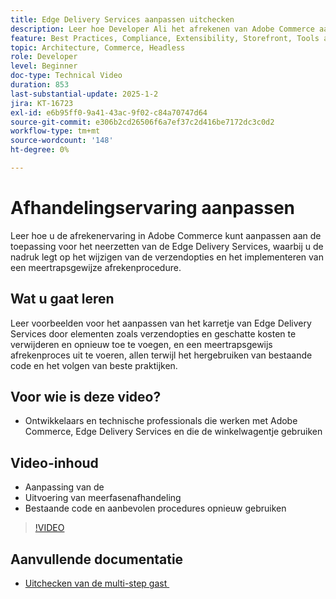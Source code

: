 ```yaml
---
title: Edge Delivery Services aanpassen uitchecken
description: Leer hoe Developer Ali het afrekenen van Adobe Commerce aanpast, inclusief leveringsopties en uitchecken in meerdere stappen, met gebruik van best practices en hergebruik van code. ​
feature: Best Practices, Compliance, Extensibility, Storefront, Tools and External Services
topic: Architecture, Commerce, Headless
role: Developer
level: Beginner
doc-type: Technical Video
duration: 853
last-substantial-update: 2025-1-2
jira: KT-16723
exl-id: e6b95ff0-9a41-43ac-9f02-c84a70747d64
source-git-commit: e306b2cd26506f6a7ef37c2d416be7172dc3c0d2
workflow-type: tm+mt
source-wordcount: '148'
ht-degree: 0%

---
```


# Afhandelingservaring aanpassen

Leer hoe u de afrekenervaring in Adobe Commerce kunt aanpassen aan de toepassing voor het neerzetten van de Edge Delivery Services, waarbij u de nadruk legt op het wijzigen van de verzendopties en het implementeren van een meertrapsgewijze afrekenprocedure.

## Wat u gaat leren

Leer voorbeelden voor het aanpassen van het karretje van Edge Delivery Services door elementen zoals verzendopties en geschatte kosten te verwijderen en opnieuw toe te voegen, en een meertrapsgewijs afrekenproces uit te voeren, allen terwijl het hergebruiken van bestaande code en het volgen van beste praktijken. &#x200B;

## Voor wie is deze video?

* Ontwikkelaars en technische professionals die werken met Adobe Commerce, Edge Delivery Services en die de winkelwagentje gebruiken

## Video-inhoud

* Aanpassing van de &#x200B;
* Uitvoering van meerfasenafhandeling &#x200B;
* Bestaande code en aanbevolen procedures opnieuw gebruiken

>[!VIDEO](https://video.tv.adobe.com/v/3442656?learn=on&captions=dut)

## Aanvullende documentatie

* [&#x200B; Uitchecken van de multi-step gast &#x200B;](https://experienceleague.adobe.com/developer/commerce/storefront/dropins/checkout/tutorials/multi-step/?lang=nl-NL)
